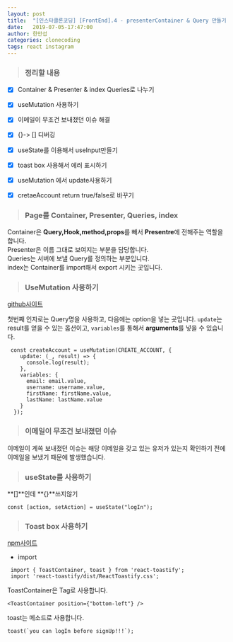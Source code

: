 ```yaml
---
layout: post
title:  "[인스타클론코딩] [FrontEnd].4 - presenterContainer & Query 만들기 "
date:   2019-07-05-17:47:00
author: 한만섭
categories: clonecoding
tags: react instagram
---
```


> ### 정리할 내용
- [X] Container & Presenter & index Queries로 나누기 
- [X] useMutation 사용하기 
- [X] 이메일이 무조건 보내졌던 이슈 해결 
- [X] {}-> [] 디버깅 
- [X] useState를 이용해서 useInput만들기 
- [X] toast box 사용해서 에러 표시하기 
- [X] useMutation 에서 update사용하기 
- [X] cretaeAccount return true/false로 바꾸기 


> ### Page를 Container, Presenter, Queries, index

Container은 **Query,Hook,method,props**를 빼서 **Presentre**에 전해주는 역할을 합니다.  
Presenter은 이름 그대로 보여지는 부분을 담당합니다.  
Queries는 서버에 보낼 Query를 정의하는 부분입니다.  
index는 Container를 import해서 export 시키는 곳입니다.  


> ### UseMutation 사용하기  

[github사이트](https://github.com/trojanowski/react-apollo-hooks)  

첫번째 인자로는 Query명을 사용하고, 다음에는 option을 넣는 곳입니다. `update`는 result를 얻을 수 있는 옵션이고, `variables`를 통해서 **arguments**를 넣을 수 있습니다.  

```
 const createAccount = useMutation(CREATE_ACCOUNT, {
    update: (_, result) => {
      console.log(result);
    },
    variables: {
      email: email.value,
      username: username.value,
      firstName: firstName.value,
      lastName: lastName.value
    }
  });
```

> ### 이메일이 무조건 보내졌던 이슈 

이메일이 계쏙 보내졌던 이슈는 해당 이메일을 갖고 있는 유저가 있는지 확인하기 전에 이메일을 보냈기 때문에 발생했습니다.  

> ### useState를 사용하기 

**[]**인데 **{}**쓰지않기
```
const [action, setAction] = useState("logIn");
```

> ### Toast box 사용하기  

[npm사이트](https://www.npmjs.com/package/react-toastify)  

* import
```
 import { ToastContainer, toast } from 'react-toastify';
 import 'react-toastify/dist/ReactToastify.css';
```

ToastContainer은 Tag로 사용합니다.  
```
<ToastContainer position={"bottom-left"} />
```

toast는 메소드로 사용합니다.  
```
toast(`you can logIn before signUp!!!`);
```

